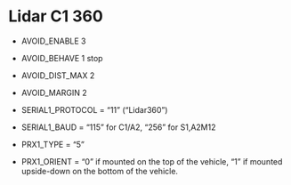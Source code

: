 # Lidar C1 360

* AVOID_ENABLE 3
* AVOID_BEHAVE 1 stop
* AVOID_DIST_MAX 2 
* AVOID_MARGIN 2

* SERIAL1_PROTOCOL = “11” (“Lidar360”)
* SERIAL1_BAUD = “115” for C1/A2, “256” for S1,A2M12
* PRX1_TYPE = “5”
* PRX1_ORIENT = “0” if mounted on the top of the vehicle, “1” if mounted upside-down on the bottom of the vehicle.	
